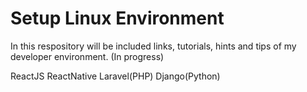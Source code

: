 # Setup Linux Environment
In this respository will be included links, tutorials, hints and tips of my developer environment. (In progress)

ReactJS
ReactNative
Laravel(PHP)
Django(Python)
